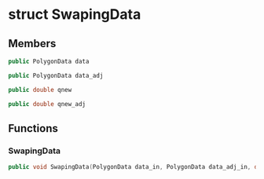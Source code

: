 # struct SwapingData


## Members

```cpp
public PolygonData data

```

```cpp
public PolygonData data_adj

```

```cpp
public double qnew

```

```cpp
public double qnew_adj

```



## Functions

### SwapingData

```cpp
public void SwapingData(PolygonData data_in, PolygonData data_adj_in, double qnew_in, double qnew_adj_in)
```




